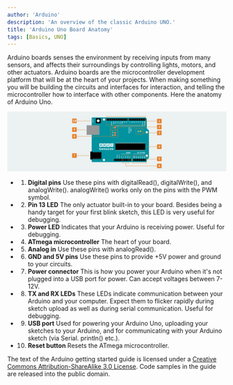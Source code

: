 ```yaml
---
author: 'Arduino'
description: 'An overview of the classic Arduino UNO.'
title: 'Arduino Uno Board Anatomy'
tags: [Basics, UNO]
---
```


Arduino boards senses the environment by receiving inputs from many sensors, and affects their surroundings by controlling lights, motors, and other actuators. Arduino boards are the microcontroller development platform that will be at the heart of your projects. When making something you will be building the circuits and interfaces for interaction, and telling the microcontroller how to interface with other components. Here the anatomy of Arduino Uno.

![The Arduino UNO.](assets/BoardAnatomy.svg)

- 1. **Digital pins** Use these pins with digitalRead(), digitalWrite(), and analogWrite(). analogWrite() works only on the pins with the PWM symbol.

- 2. **Pin 13 LED** The only actuator built-in to your board. Besides being a handy target for your first blink sketch, this LED is very useful for debugging.

- 3. **Power LED** Indicates that your Arduino is receiving power. Useful for debugging.

- 4. **ATmega microcontroller** The heart of your board.

- 5. **Analog in** Use these pins with analogRead().

- 6. **GND and 5V pins** Use these pins to provide +5V power and ground to your circuits.

- 7. **Power connector** This is how you power your Arduino when it's not plugged into a USB port for power. Can accept voltages between 7-12V.

- 8. **TX and RX LEDs** These LEDs indicate communication between your Arduino and your computer. Expect them to flicker rapidly during sketch upload as well as during serial communication. Useful for debugging.

- 9. **USB port** Used for powering your Arduino Uno, uploading your sketches to your Arduino, and for communicating with your Arduino sketch (via Serial. println() etc.).

- 10. **Reset button** Resets the ATmega microcontroller.

The text of the Arduino getting started guide is licensed under a [Creative Commons Attribution-ShareAlike 3.0 License](http://creativecommons.org/licenses/by-sa/3.0/). Code samples in the guide are released into the public domain.
